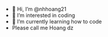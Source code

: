 - 👋 Hi, I’m @nhhoang21
- 👀 I’m interested in coding
- 🌱 I’m currently learning how to code
- Please call me Hoang dz

<!---
nhhoang21/nhhoang21 is a ✨ special ✨ repository because its `README.md` (this file) appears on your GitHub profile.
You can click the Preview link to take a look at your changes.
--->

